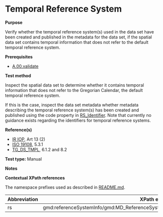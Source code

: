 # Temporal Reference System

**Purpose**

Verify whether the temporal reference system(s) used in the data set have been created and published in the metadata for the data set, if the spatial data set contains temporal information that does not refer to the default temporal reference system.

**Prerequisites**

* [A.00.validate](A.00.validate.md)

**Test method**

Inspect the spatial data set to determine whether it contains temporal information that does not refer to the Gregorian Calendar, the default temporal reference system.

If this is the case, inspect the data set metadata whether metadata describing the temporal reference system(s) has been created and published using the code property in [RS_Identifier](#rs). Note that currently no guidance exists regarding the identifiers for temporal reference systems.

**Reference(s)**	 

* [IR IOP](./README.md#ref_IR_IOP), Art 13 (2)
* [ISO 19108](README.md#ref_ISO_19108), 5.3.1
* [TG_DS_TMPL](./README.md#ref_TG_DS_TMPL), 6.1.2 and 8.2

**Test type:** Manual

**Notes**

**Contextual XPath references**

The namespace prefixes used as described in [README.md](./README.md#namespaces).

Abbreviation                                   |  XPath expression (relative to gmd:MD_Metadata)
-----------------------------------------------| -------------------------------------------------------------------------
rs <a name="rs"></a>   | gmd:referenceSystemInfo/gmd:MD_ReferenceSystem/gmd:referenceSystemIdentifier/gmd:RS_Identifier/gmd:code/gco:CharacterString
